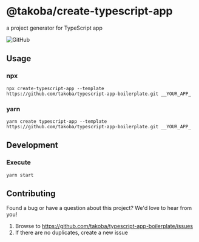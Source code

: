 # @takoba/create-typescript-app
a project generator for TypeScript app

![GitHub](https://img.shields.io:/github/license/takoba/create-typescript-app)


## Usage

### npx
```shell
npx create-typescript-app --template https://github.com/takoba/typescript-app-boilerplate.git __YOUR_APP_
```

### yarn
```shell
yarn create typescript-app --template https://github.com/takoba/typescript-app-boilerplate.git __YOUR_APP_
```


## Development

### Execute
```shell
yarn start
```


## Contributing
Found a bug or have a question about this project? We'd love to hear from you!

1. Browse to https://github.com/takoba/typescript-app-boilerplate/issues
2. If there are no duplicates, create a new issue

